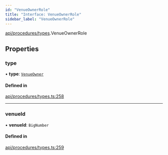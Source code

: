 ```yaml
---
id: "VenueOwnerRole"
title: "Interface: VenueOwnerRole"
sidebar_label: "VenueOwnerRole"
---
```


[api/procedures/types](../../../../../modules/API/Procedures/Types/Types.md).VenueOwnerRole

## Properties

### type

• **type**: [`VenueOwner`](../../../../../enums/API/Procedures/Types/RoleType/RoleType.md#venueowner)

#### Defined in

[api/procedures/types.ts:258](https://github.com/PolymeshAssociation/polymesh-sdk/blob/8a9158669/src/api/procedures/types.ts#L258)

___

### venueId

• **venueId**: `BigNumber`

#### Defined in

[api/procedures/types.ts:259](https://github.com/PolymeshAssociation/polymesh-sdk/blob/8a9158669/src/api/procedures/types.ts#L259)
